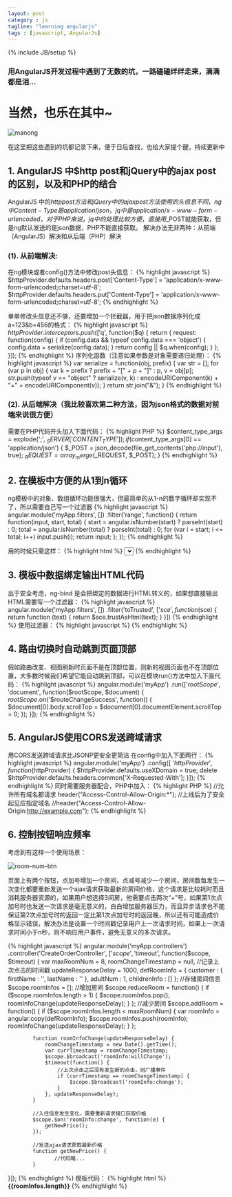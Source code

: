 ```yaml
---
layout: post
category : js
tagline: "learning angularjs"
tags : [javascript, AngularJs]
---
```

{% include JB/setup %}

### 用AngularJS开发过程中遇到了无数的坑，一路磕磕绊绊走来，满满都是泪...
# 当然，也乐在其中~
![manong](https://cloud.githubusercontent.com/assets/3291617/10533537/3a1228a6-73fd-11e5-9f7e-48965d995da0.gif)

在这里把这些遇到的坑都记录下来，便于日后查找，也给大家提个醒，持续更新中

## 1. AngularJS 中$http post和jQuery中的ajax post的区别，以及和PHP的结合
AngularJS 中的$http post方法和jQuery中的ajax post方法使用的头信息不同，ng中Content-Type 是application/json，jq中是application/x-www-form-urlencoded，对于PHP来说，jq中的处理比较方便，直接用$_POST就能获取，但是ng默认发送的是json数据，PHP不能直接获取。
解决办法无非两种：从前端（AngularJS）解决和从后端（PHP）解决

### (1). 从前端解决:
在ng模块或者config()方法中修改post头信息：
{% highlight javascript %} 
$httpProvider.defaults.headers.post['Content-Type'] = 'application/x-www-form-urlencoded;charset=utf-8';
$httpProvider.defaults.headers.put['Content-Type'] = 'application/x-www-form-urlencoded;charset=utf-8';
{% endhighlight %}

单单修改头信息还不够，还要增加一个拦截器，用于把json数据序列化成 a=123&b=456的格式：
{% highlight javascript %}
$httpProvider.interceptors.push(['$q', function($q) {
  return {
    request: function(config) {
      if (config.data && typeof config.data === 'object') {
        config.data = serialize(config.data);
      }
        return config || $q.when(config);
    }
  };
}]);
{% endhighlight %}
序列化函数（注意如果参数是对象需要递归处理）：
{% highlight javascript %}
var serialize = function(obj, prefix) {
    var str = [];
    for (var p in obj) {
        var k = prefix ? prefix + "[" + p + "]" : p, 
              v = obj[p];
        str.push(typeof v == "object" ? serialize(v, k) : encodeURIComponent(k) + "=" + encodeURIComponent(v));
      }
    return str.join("&");
}
{% endhighlight %}
### (2). 从后端解决（我比较喜欢第二种方法，因为json格式的数据对前端来说很方便）
需要在PHP代码开头加入下面代码：
{% highlight PHP %}
$content_type_args = explode(';', $_SERVER['CONTENT_TYPE']);
if ($content_type_args[0] == 'application/json') {
    $_POST = json_decode(file_get_contents('php://input'), true);
    $_REQUEST = array_merge($_REQUEST, $_POST);
}
{% endhighlight %}

## 2. 在模板中方便的从1到n循环
ng模板中的对象、数组循环功能很强大，但最简单的从1-n的数字循环却实现不了，所以需要自己写一个过滤器
{% highlight javascript %}
angular.module('myApp.filters', [])
    .filter('range', function() {
        return function(input, start, total) {
            start = angular.isNumber(start) ? parseInt(start) : 0;
            total = angular.isNumber(total) ? parseInt(total) : 0;
            for (var i = start; i <= total; i++)
                input.push(i);
            return input;
        };
    });
{% endhighlight %}

用的时候只需这样：
{% highlight html %}
      <select ng-options="i as i for i in []|range : 0 : 17"></select>
{% endhighlight %}
## 3. 模板中数据绑定输出HTML代码
出于安全考虑，ng-bind 是会把绑定的数据进行HTML转义的，如果想直接输出HTML需要写一个过滤器：
{% highlight javascript %}
angular.module('myApp.filters', [])
    .filter('toTrusted', ['$sce', function ($sce) {
        return function (text) {
            return $sce.trustAsHtml(text);
        }
    }])
{% endhighlight %}
使用过滤器：
{% highlight javascript %}
<span ng-bind-html="desc|toTrusted"></span>
{% endhighlight %}

## 4. 路由切换时自动跳到页面顶部
假如路由改变、视图刷新时页面不是在顶部位置，则新的视图页面也不在顶部位置，大多数时候我们希望它能自动跳到顶部，可以在模块run()方法中加入下面代码：
{% highlight javascript %}
angular.module('myApp')
    .run(['$rootScope', '$document', function($rootScope, $document) {
            $rootScope.$on('$routeChangeSuccess', function() {
                $document[0].body.scrollTop = $document[0].documentElement.scrollTop = 0;
            });
        }]);
{% endhighlight %}

## 5. AngularJS使用CORS发送跨域请求
用CORS发送跨域请求比JSONP更安全更简洁
在config中加入下面两行：
{% highlight javascript %}
angular.module('myApp')
    .config([ '$httpProvider', function($httpProvider) {
        $httpProvider.defaults.useXDomain = true;
        delete $httpProvider.defaults.headers.common['X-Requested-With'];
        }]);
{% endhighlight %}
同时需要服务器配合，PHP中加入：
{% highlight PHP %}
//允许所有域名都请求
header("Access-Control-Allow-Origin:*");
//上线后为了安全起见应指定域名
//header("Access-Control-Allow-Origin:http://example.com");
{% endhighlight %}

## 6. 控制按钮响应频率
考虑到有这样一个使用场景：
> 
![room-num-btn](https://cloud.githubusercontent.com/assets/3291617/10536724/a16c09fa-741f-11e5-8d78-e751f7b59c80.png)

页面上有两个按钮，点加号增加一个房间，点减号减少一个房间，房间数每发生一次变化都要重新发送一个ajax请求获取最新的房间价格，这个请求是比较耗时而且消耗服务器资源的，如果用户想选择3间房，他需要点击两次“+”号，如果第1次点加号时也发送一次请求是毫无意义的，白白增加服务器压力，而且异步请求也不能保证第2次点加号时的返回一定比第1次点加号时的返回晚，所以还有可能造成价格显示错误，解决办法是设置一个时间戳记录用户上一次请求时间，如果上一次请求时间小于n秒，则不响应用户事件，避免无意义的多次请求。

{% highlight javascript %}
angular.module('myApp.controllers')
    .controller('CreateOrderController', ['$scope', '$timeout',
        function($scope, $timeout) {
            var maxRoomNum = 8,
                roomChangeTimestamp = null,  //记录上次点击的时间戳
                updateResponseDelay = 1000,
                defRoomInfo = {
                    customer : {
                        firstName : '',
                        lastName : ''
                    },
                    adultNum : 1,
                    childrenInfo : []
                };
            //存储房间信息
            $scope.roomInfos = [];
            //增加房间
            $scope.reduceRoom = function() {
                if ($scope.roomInfos.length > 1) {
                    $scope.roomInfos.pop();
                    roomInfoChange(updateResponseDelay);
                }
            };
            //减少房间
            $scope.addRoom = function() {
                if ($scope.roomInfos.length < maxRoomNum) {
                    var roomInfo = angular.copy(defRoomInfo);
                    $scope.roomInfos.push(roomInfo);
                    roomInfoChange(updateResponseDelay);
                }
            };

            function roomInfoChange(updateResponseDelay) {
                roomChangeTimestamp = new Date().getTime();
                var currTimestamp = roomChangeTimestamp;
                $scope.$broadcast('roomInfo:willChange');
                $timeout(function() {
                    //上次点击之后没有发生新的点击，则广播事件
                    if (currTimestamp == roomChangeTimestamp) {
                        $scope.$broadcast('roomInfo:change');
                    }
                }, updateResponseDelay);
            }

            //入住信息发生变化，需要重新请求接口获取价格
            $scope.$on('roomInfo:change', function(e) {
                getNewPrice();
            });

            //发送ajax请求获取最新价格
            function getNewPrice() {
                   //代码略...
            }
}]);
{% endhighlight %}
模板代码：
{% highlight html %}
<a ng-click="reduceRoom()"></a>
<strong>{{roomInfos.length}}</strong>
<a ng-click="addRoom()"></a>
{% endhighlight %}